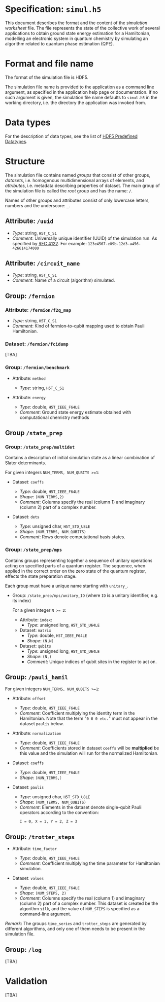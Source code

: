 # Specification: `simul.h5`

This document describes the format and the content of the _simulation
worksheet_ file. The file represents the state of the collective work of several
applications to obtain ground state energy estimation for a Hamiltonian,
modelling an electronic system in quantum chemistry by simulating
an algorithm related to quantum phase estimation (QPE).

# Format and file name

The format of the simulation file is HDF5.

The simulation file name is provided to the application as a command line
argument, as specified in the application help page or
documentation. If no such argument is given, the simulation file name
defaults to `simul.h5` in the working directory, i.e. the directory the
application was invoked from.

# Data types

For the description of data types, see the list
of [HDF5 Predefined Datatypes][hdf5-data-types].

# Structure

The simulation file contains named *groups* that consist of other
groups, *datasets*, i.e. homogenous multidimensional arrays of elements, and
*attributes*, i.e. metadata describing properties of dataset. The main group
of the simulation file is called the *root* group and has the name: `/`.

Names of other groups and attributes consist of only lowercase letters, numbers
and the underscore: `_`.

## Attribute: `/uuid`

- *Type*: string, `H5T_C_S1`
- *Comment*: Universally unique identifier (UUID) of the simulation run. As
  specified by [RFC 4122][uuid-rfc]. For
  example: `123e4567-e89b-12d3-a456-426614174000`

## Attribute: `/circuit_name`

- *Type*: string, `H5T_C_S1`
- *Comment*: Name of a circuit (algorithm) simulated.

## Group: `/fermion`

### Attribute: `/fermion/f2q_map`

- *Type*: string, `H5T_C_S1`
- *Comment*: Kind of fermion-to-qubit mapping used to obtain Pauli Hamiltonian.

### Dataset: `/fermion/fcidump`

[TBA]

### Group: `/fermion/benchmark`

- Attribute: `method`
    - *Type*: string, `H5T_C_S1`

- Attribute: `energy`
    - *Type*: double, `H5T_IEEE_F64LE`
    - *Comment*: Ground state energy estimate obtained with computational
      chemistry methods

## Group `/state_prep`

### Group: `/state_prep/multidet`

Contains a description of initial simulation state as a linear combination of
Slater determinants.

For given integers `NUM_TERMS, NUM_QUBITS >=1`:

- Dataset: `coeffs`
    - *Type*: double, `H5T_IEEE_F64LE`
    - *Shape*: `(NUN_TERMS,2)`
    - *Comment*: Columns specify the real (column 1) and imaginary (column 2)
      part of a complex number.


- Dataset: `dets`
    - *Type*: unsigned char, `H5T_STD_U8LE`
    - *Shape*: `(NUM_TERMS, NUM_QUBITS)`
    - *Comment*: Rows denote computational basis states.

### Group: `/state_prep/mps`

Contains groups representing together a sequence of unitary
operations acting on specified parts of a quantum register. The sequence, when
applied in the correct order on the zero state of the quantum register, effects
the state preparation stage.

Each group must have a unique name starting with `unitary_`.

- Group: `/state_prep/mps/unitary_ID`
  (where `ID` is a unitary identifier, e.g. its index)

  For a given integer `N >= 2`:

    - Attribute: `index`:
        - *Type*: unsigned long, `H5T_STD_U64LE`
    - Dataset: `matrix`
        - *Type*: double, `H5T_IEEE_F64LE`
        - *Shape*: `(N,N)`
    - Dataset: `qubits`
        - *Type*: unsigned long, `H5T_STD_U64LE`
        - *Shape*: `(N,)`
        - *Comment*: Unique indices of qubit sites in the register to act on.

## Group: `/pauli_hamil`

For given integers `NUM_TERMS, NUM_QUBITS >=1`:

- Attribute: `offset`
    - *Type*: double, `H5T_IEEE_F64LE`
    - *Comment*: Coefficient multiplying the identity term in the
      Hamiltonian. Note that the term "`0 0 0 etc.`" must not appear in the
      dataset `paulis` below.

- Attribute: `normalization`
    - *Type*: double, `H5T_IEEE_F64LE`
    - *Comment*: Coefficients stored in dataset `coeffs` will be
      **multiplied** be this value and the simulation will run for the
      normalized Hamiltonian.

- Dataset: `coeffs`
    - *Type*: double, `H5T_IEEE_F64LE`
    - *Shape*: `(NUN_TERMS,)`

- Dataset: `paulis`
    - *Type*: unsigned char, `H5T_STD_U8LE`
    - *Shape*: `(NUM_TERMS, NUM_QUBITS)`
    - *Comment*: Elements in the dataset denote single-qubit Pauli operators
      according to the convention:
      ```text
      I = 0, X = 1, Y = 2, Z = 3
      ```

## Group: `/trotter_steps`

- Attribute: `time_factor`
    - *Type*: double, `H5T_IEEE_F64LE`
    - *Comment*: Coefficient multiplying the time parameter for Hamiltonian
      simulation.

- Dataset: `values`
    - *Type*: double, `H5T_IEEE_F64LE`
    - *Shape*: `(NUM_STEPS, 2)`
    - *Comment*: Columns specify the real (column 1) and imaginary (column 2)
      part of a complex number. This dataset is created be the algorithm `silk`,
      and the value of `NUM_STEPS` is specified as a command-line argument.

*Remark*:  The groups `time_series` and `trotter_steps` are generated by
different algorithms, and only one of them needs to be present in the
simulation file.

## Group: `/log`

[TBA]

# Validation

[TBA]

[hdf5-data-types]: https://docs.hdfgroup.org/hdf5/v1_14/predefined_datatypes_tables.html

[uuid-rfc]: https://datatracker.ietf.org/doc/html/rfc4122

